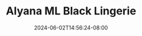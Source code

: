 --- 
title: "Alyana ML Black Lingerie"
description: "download   Alyana ML Black Lingerie dood full vidio baru"
date: 2024-06-02T14:56:24-08:00
file_code: "3fhats6tbkad"
draft: false
cover: "3u9nsenfwzi1t6wk.jpg"
tags: ["Alyana", "Black", "Lingerie", "bokep-indo", "bokep-viral", "bokep-ig"]
length: 1105
fld_id: "1483129"
foldername: "Alyana id telegram"
categories: ["Alyana id telegram"]
views: 0
---